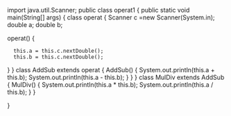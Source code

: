 
 import java.util.Scanner;
public class operat1 {
  public static void main(String[] args) {
class operat {
   Scanner c =new Scanner(System.in);
   double a;
   double b;

   operat() {
      
      this.a = this.c.nextDouble();
      this.b = this.c.nextDouble();
   }
}
class AddSub extends operat {
   AddSub() {
      System.out.println(this.a + this.b);
      System.out.println(this.a - this.b);
   }
}
 }
 class MulDiv extends AddSub {
   MulDiv() {
      System.out.println(this.a * this.b);
      System.out.println(this.a / this.b);
   }
}

}

